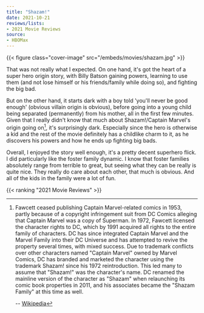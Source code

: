 ```yaml
---
title: "Shazam!"
date: 2021-10-21
reviews/lists:
- 2021 Movie Reviews
source:
- HBOMax
---
```

{{< figure class="cover-image" src="/embeds/movies/shazam.jpg" >}}

That was not really what I expected. On one hand, it's got the heart of a super hero origin story, with Billy Batson gaining powers, learning to use them (and not lose himself or his friends/family while doing so), and fighting the big bad. 

<!--more-->

But on the other hand, it starts dark with a boy told 'you'll never be good enough' (obvious villain origin is obvious), before going into a young child being separated (permanently) from his mother, all in the first few minutes. Given that I really didn't know that much about Shazam!/Captain Marvel's origin going on[^marvel], it's surprisingly dark. Especially since the hero is otherwise a kid and the rest of the movie definitely has a childlike charm to it, as he discovers his powers and how he ends up fighting big bads.

Overall, I enjoyed the story well enough, it's a pretty decent superhero flick. I did particularly like the foster family dynamic. I know that foster families absolutely range from terrible to great, but seeing what they can be really is quite nice. They really do care about each other, that much is obvious. And all of the kids in the family were a lot of fun. 

{{< ranking "2021 Movie Reviews" >}}

[^marvel]: 

    Fawcett ceased publishing Captain Marvel-related comics in 1953, partly because of a copyright infringement suit from DC Comics alleging that Captain Marvel was a copy of Superman. In 1972, Fawcett licensed the character rights to DC, which by 1991 acquired all rights to the entire family of characters. DC has since integrated Captain Marvel and the Marvel Family into their DC Universe and has attempted to revive the property several times, with mixed success. Due to trademark conflicts over other characters named "Captain Marvel" owned by Marvel Comics, DC has branded and marketed the character using the trademark Shazam! since his 1972 reintroduction. This led many to assume that "Shazam!" was the character's name. DC renamed the mainline version of the character as "Shazam" when relaunching its comic book properties in 2011, and his associates became the "Shazam Family" at this time as well.
     
    -- [Wikipedia](https://en.wikipedia.org/wiki/Captain_Marvel_(DC_Comics))